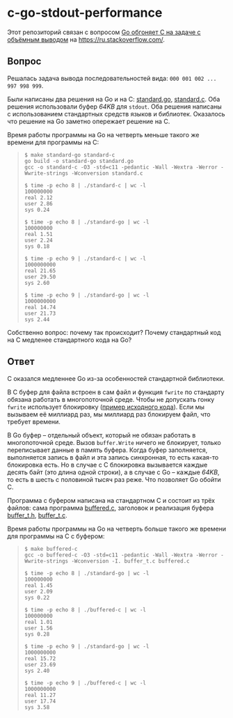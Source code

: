 # c-go-stdout-performance

Этот репозиторий связан с вопросом [Go обгоняет C на задаче с объёмным выводом](https://ru.stackoverflow.com/q/1598560/416121) на https://ru.stackoverflow.com/.

## Вопрос

Решалась задача вывода последовательностей вида: `000 001 002 ... 997 998 999`.

Были написаны два решения на Go и на C: [standard.go](https://github.com/StanislavVolodarskiy/c-go-stdout-performance/blob/main/standard.go), [standard.c](https://github.com/StanislavVolodarskiy/c-go-stdout-performance/blob/main/standard.c). Оба решения использовали буфер *64KB* для `stdout`. Оба решения написаны с использованием стандартных средств языков и библиотек. Оказалось что решение на Go заметно опережает решение на C.

Время работы программы на Go на четверть меньше такого же времени для программы на C:

>     $ make standard-go standard-c
>     go build -o standard-go standard.go
>     gcc -o standard-c -O3 -std=c11 -pedantic -Wall -Wextra -Werror -Wwrite-strings -Wconversion standard.c
>     
>     $ time -p echo 8 | ./standard-c | wc -l
>     100000000
>     real 2.12
>     user 2.86
>     sys 0.24
>     
>     $ time -p echo 8 | ./standard-go | wc -l
>     100000000
>     real 1.51
>     user 2.24
>     sys 0.18
>
>     $ time -p echo 9 | ./standard-c | wc -l
>     1000000000
>     real 21.65
>     user 29.50
>     sys 2.60
>     
>     $ time -p echo 9 | ./standard-go | wc -l
>     1000000000
>     real 14.74
>     user 21.73
>     sys 2.44

Собственно вопрос: почему так происходит? Почему стандартный код на C медленее стандартного кода на Go?

## Ответ

С оказался медленнее Go из-за особенностей стандартной библиотеки.

В C буфер для файла встроен в сам файл и функция `fwrite` по стандарту обязана работать в многопоточной среде.  Чтобы не допускать гонку `fwrite` использует блокировку ([пример исходного кода](https://github.com/bminor/glibc/blob/master/libio/iofwrite.c#L37-L40)). Если мы вызываем её миллиард раз, мы миллиард раз блокируем файл, что требует времени.

В Go буфер &ndash; отдельный объект, который не обязан работать в многопоточной среде. Вызов `buffer.Write` ничего не блокирует, только переписывает данные в память буфера. Когда буфер заполняется, выполняется запись в файл и эта запись синхронная, то есть какая-то блокировка есть. Но в случае с C блокировка вызывается каждые десять байт (это длина одной строки), а в случае с Go &ndash; каждые *64KB*, то есть в шесть с половиной тысяч раз реже. Что позволяет Go обойти C.

Программа с буфером написана на стандартном C и состоит из трёх файлов: сама программа [buffered.c](https://github.com/StanislavVolodarskiy/c-go-stdout-performance/blob/main/buffered.c), заголовок и реализация буфера [buffer_t.h](https://github.com/StanislavVolodarskiy/c-go-stdout-performance/blob/main/buffer_t.h), [buffer_t.c](https://github.com/StanislavVolodarskiy/c-go-stdout-performance/blob/main/buffer_t.c).

Время работы программы на Go на четверть больше такого же времени для программы на C с буфером:

>     $ make buffered-c
>     gcc -o buffered-c -O3 -std=c11 -pedantic -Wall -Wextra -Werror -Wwrite-strings -Wconversion -I. buffer_t.c buffered.c
>     
>     $ time -p echo 8 | ./standard-go | wc -l
>     100000000
>     real 1.45
>     user 2.09
>     sys 0.22
>     
>     $ time -p echo 8 | ./buffered-c | wc -l
>     100000000
>     real 1.01
>     user 1.56
>     sys 0.28
>     
>     $ time -p echo 9 | ./standard-go | wc -l
>     1000000000
>     real 15.72
>     user 23.69
>     sys 2.40
>     
>     $ time -p echo 9 | ./buffered-c | wc -l
>     1000000000
>     real 11.27
>     user 17.74
>     sys 3.58

